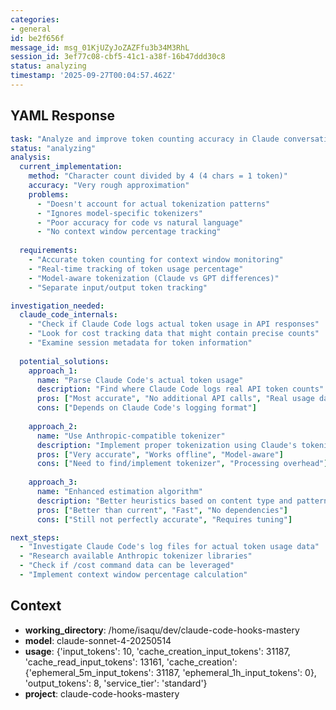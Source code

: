 ```yaml
---
categories:
- general
id: be2f656f
message_id: msg_01KjUZyJoZAZFfu3b34M3RhL
session_id: 3ef77c08-cbf5-41c1-a38f-16b47ddd30c8
status: analyzing
timestamp: '2025-09-27T00:04:57.462Z'
---
```


## YAML Response

```yaml
task: "Analyze and improve token counting accuracy in Claude conversation status"
status: "analyzing"
analysis:
  current_implementation:
    method: "Character count divided by 4 (4 chars = 1 token)"
    accuracy: "Very rough approximation"
    problems:
      - "Doesn't account for actual tokenization patterns"
      - "Ignores model-specific tokenizers"
      - "Poor accuracy for code vs natural language"
      - "No context window percentage tracking"
  
  requirements:
    - "Accurate token counting for context window monitoring"
    - "Real-time tracking of token usage percentage"
    - "Model-aware tokenization (Claude vs GPT differences)"
    - "Separate input/output token tracking"

investigation_needed:
  claude_code_internals:
    - "Check if Claude Code logs actual token usage in API responses"
    - "Look for cost tracking data that might contain precise counts"
    - "Examine session metadata for token information"
  
  potential_solutions:
    approach_1:
      name: "Parse Claude Code's actual token usage"
      description: "Find where Claude Code logs real API token counts"
      pros: ["Most accurate", "No additional API calls", "Real usage data"]
      cons: ["Depends on Claude Code's logging format"]
    
    approach_2:
      name: "Use Anthropic-compatible tokenizer"
      description: "Implement proper tokenization using Claude's tokenizer"
      pros: ["Very accurate", "Works offline", "Model-aware"]
      cons: ["Need to find/implement tokenizer", "Processing overhead"]
    
    approach_3:
      name: "Enhanced estimation algorithm"
      description: "Better heuristics based on content type and patterns"
      pros: ["Better than current", "Fast", "No dependencies"]
      cons: ["Still not perfectly accurate", "Requires tuning"]

next_steps:
  - "Investigate Claude Code's log files for actual token usage data"
  - "Research available Anthropic tokenizer libraries"
  - "Check if /cost command data can be leveraged"
  - "Implement context window percentage calculation"
```

## Context

- **working_directory**: /home/isaqu/dev/claude-code-hooks-mastery
- **model**: claude-sonnet-4-20250514
- **usage**: {'input_tokens': 10, 'cache_creation_input_tokens': 31187, 'cache_read_input_tokens': 13161, 'cache_creation': {'ephemeral_5m_input_tokens': 31187, 'ephemeral_1h_input_tokens': 0}, 'output_tokens': 8, 'service_tier': 'standard'}
- **project**: claude-code-hooks-mastery

